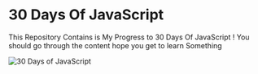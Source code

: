 # 30 Days Of JavaScript 

This Repository Contains is My Progress to 30 Days Of JavaScript !
You should go through the content hope you get to learn Something 

![30 Days of JavaScript](https://miro.medium.com/max/1400/1*x1Dilw0p-QxaQUVE1R9NXw.png)



